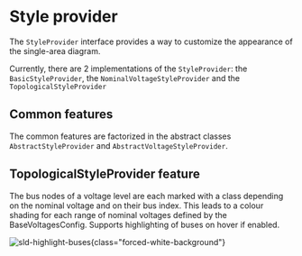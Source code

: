 # Style provider

The `StyleProvider` interface provides a way to customize the appearance of the single-area diagram.

Currently, there are 2 implementations of the `StyleProvider`: the `BasicStyleProvider`, the `NominalVoltageStyleProvider` and the `TopologicalStyleProvider`

## Common features
The common features are factorized in the abstract classes `AbstractStyleProvider` and `AbstractVoltageStyleProvider`.

## TopologicalStyleProvider feature
The bus nodes of a voltage level are each marked with a class depending on the nominal voltage and on their bus index.
This leads to a colour shading for each range of nominal voltages defined by the BaseVoltagesConfig.
Supports highlighting of buses on hover if enabled.

![sld-highlight-buses](/_static/img/sld-highlight-buses.svg){class="forced-white-background"}